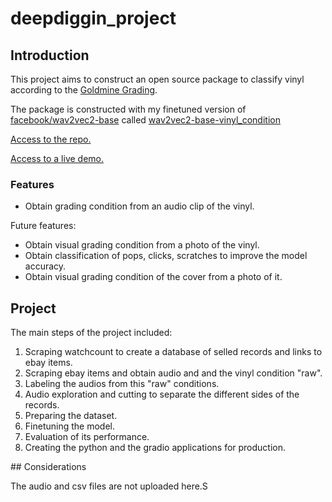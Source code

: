# deepdiggin_project


## Introduction

This project aims to construct an open source package to classify vinyl according to the [Goldmine Grading](https://www.goldminemag.com/collector-resources/record-grading-101).

The package is constructed with my finetuned version of [facebook/wav2vec2-base](https://huggingface.co/facebook/wav2vec2-base) called [wav2vec2-base-vinyl_condition](https://huggingface.co/jvalero/wav2vec2-base-vinyl_condition)

[Access to the repo.](https://github.com/jvaleroliet/deepdiggin)

[Access to a live demo.](https://huggingface.co/spaces/jvalero/vinyl_classificator)

### Features

- Obtain grading condition from an audio clip of the vinyl.

Future features:

- Obtain visual grading condition from a photo of the vinyl.
- Obtain classification of pops, clicks, scratches to improve the model accuracy.
- Obtain visual grading condition of the cover from a photo of it.


## Project

The main steps of the project included:

1. Scraping watchcount to create a database of selled records and links to ebay items.
2. Scraping ebay items and obtain audio and and the vinyl condition "raw".
3. Labeling the audios from this "raw" conditions.
4. Audio exploration and cutting to separate the different sides of the records.
5. Preparing the dataset.
6. Finetuning the model.
7. Evaluation of its performance.
8. Creating the python and the gradio applications for production.

## Considerations

The audio and csv files are not uploaded here.S
